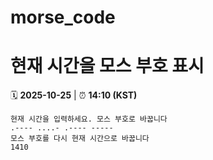 # morse_code
# 현재 시간을 모스 부호 표시
<!-- MORSE_TIME_START -->
🗓️ **2025-10-25** | ⏰ **14:10 (KST)**

```
현재 시간을 입력하세요. 모스 부호로 바꿉니다
.---- ....- .---- -----
모스 부호를 다시 현재 시간으로 바꿉니다
1410
```
<!-- MORSE_TIME_END -->
